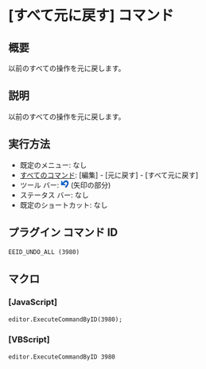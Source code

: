 # \[すべて元に戻す\] コマンド

## 概要

以前のすべての操作を元に戻します。

## 説明

以前のすべての操作を元に戻します。

## 実行方法

- 既定のメニュー: なし
- [すべてのコマンド](../../glossary/allcommands): \[編集\] \- \[元に戻す\] \- \[すべて元に戻す\]
- ツール バー: ![](../../images/editundo.png) (矢印の部分)
- ステータス バー: なし
- 既定のショートカット: なし

## プラグイン コマンド ID

```
EEID_UNDO_ALL (3980)
```

## マクロ

### \[JavaScript\]

```
editor.ExecuteCommandByID(3980);
```

### \[VBScript\]

```
editor.ExecuteCommandByID 3980
```
